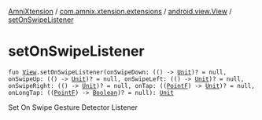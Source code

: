 [AmniXtension](../../index.md) / [com.amnix.xtension.extensions](../index.md) / [android.view.View](index.md) / [setOnSwipeListener](./set-on-swipe-listener.md)

# setOnSwipeListener

`fun `[`View`](https://developer.android.com/reference/android/view/View.html)`.setOnSwipeListener(onSwipeDown: (() -> `[`Unit`](https://kotlinlang.org/api/latest/jvm/stdlib/kotlin/-unit/index.html)`)? = null, onSwipeUp: (() -> `[`Unit`](https://kotlinlang.org/api/latest/jvm/stdlib/kotlin/-unit/index.html)`)? = null, onSwipeLeft: (() -> `[`Unit`](https://kotlinlang.org/api/latest/jvm/stdlib/kotlin/-unit/index.html)`)? = null, onSwipeRight: (() -> `[`Unit`](https://kotlinlang.org/api/latest/jvm/stdlib/kotlin/-unit/index.html)`)? = null, onTap: ((`[`PointF`](https://developer.android.com/reference/android/graphics/PointF.html)`) -> `[`Unit`](https://kotlinlang.org/api/latest/jvm/stdlib/kotlin/-unit/index.html)`)? = null, onLongTap: ((`[`PointF`](https://developer.android.com/reference/android/graphics/PointF.html)`) -> `[`Boolean`](https://kotlinlang.org/api/latest/jvm/stdlib/kotlin/-boolean/index.html)`)? = null): `[`Unit`](https://kotlinlang.org/api/latest/jvm/stdlib/kotlin/-unit/index.html)

Set On Swipe Gesture Detector Listener

